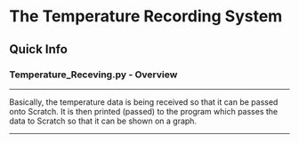 # The Temperature Recording System
## Quick Info

### Temperature_Receving.py - Overview

------------------------------------------------------------------------------------------------------------------------------------------

Basically, the temperature data is being received so that it can be passed onto Scratch. It is then printed (passed) to the program which passes the data to Scratch so that it can be shown on a graph.

------------------------------------------------------------------------------------------------------------------------------------------
